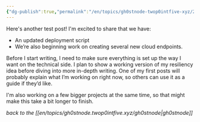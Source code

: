 ```yaml
---
{"dg-publish":true,"permalink":"/en/topics/gh0stnode-twop0intfive-xyz/2024-09-10-yet-another-test-post/","title":"in theaters now! Coming this summer: ","created":"2024-10-13T16:30:20.000-04:00","updated":"2024-10-13T16:38:28.000-04:00"}
---
```



Here's another test post! I'm excited to share that we have:
- An updated deployment script 
- We’re also beginning work on creating several new cloud endpoints.


Before I start writing, I need to make sure everything is set up the way I want on the technical side. I plan to show a working version of my resiliency idea before diving into more in-depth writing. One of my first posts will probably explain what I’m working on right now, so others can use it as a guide if they’d like.

I'm also working on a few bigger projects at the same time, so that might make this take a bit longer to finish.



*back to the [[en/topics/gh0stnode.twop0intfive.xyz/gh0stnode\|gh0stnode]]*